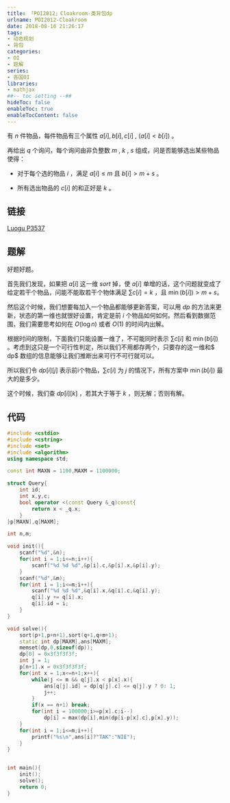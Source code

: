 ```yaml
---
title: 「POI2012」Cloakroom-类背包dp
urlname: POI2012-Cloakroom
date: 2018-08-16 21:26:17
tags:
- 动态规划
- 背包
categories: 
- OI
- 题解
series:
- 各国OI
libraries:
- mathjax 
##-- toc setting --##
hideToc: false
enableToc: true
enableTocContent: false
---
```


有 $n$ 件物品，每件物品有三个属性 $a[i], b[i], c[i]$ , $(a[i] < b[i])$ 。

再给出 $q$ 个询问，每个询问由非负整数 $m$ , $k$ , $s$ 组成，问是否能够选出某些物品使得：

+ 对于每个选的物品 $i$ ，满足 $a[i] \leq m$ 且 $b[i]>m+s$ 。

+ 所有选出物品的 $c[i]$ 的和正好是 $k$ 。

<!--more-->

## 链接

[Luogu P3537](https://www.luogu.org/problemnew/show/P3537)

## 题解

好题好题。

首先我们发现，如果把 $a[i]$ 这一维 $sort$ 掉，使 $a[i]$ 单增的话，这个问题就变成了给定若干个物品，问能不能取若干个物体满足 $\sum c[i] = k$ ，且 $\min(b[i]) > m + s$。

然后这个时候，我们想要每加入一个物品都能够更新答案，可以用 $dp$ 的方法来更新，状态的第一维也就很好设置，肯定是前 $i$ 个物品如何如何。然后看到数据范围，我们需要思考如何在 $O(\log n)$ 或者 $O(1)$ 的时间内出解。

根据时间的限制，下面我们只能设置一维了，不可能同时表示 $\sum c[i]$ 和 $\min(b[i])$ 。考虑到这只是一个可行性判定，所以我们不用都存两个，只要存的这一维和$ dp$ 数组的信息能够让我们推断出来可行不可行就可以。

所以我们令 $dp[i][j]$ 表示前i个物品，$\sum c[i]$ 为 $j$ 的情况下，所有方案中 $\min(b[i])$ 最大的是多少。

这个时候，我们查 $dp[i][k]$ ，若其大于等于 $k$ ，则无解；否则有解。

## 代码


```cpp
#include <cstdio>
#include <cstring>
#include <set>
#include <algorithm>
using namespace std;

const int MAXN = 1100,MAXM = 1100000;

struct Query{
    int id;
    int x,y,c;
    bool operator <(const Query &_q)const{
        return x < _q.x;
    }
}p[MAXN],q[MAXM];

int n,m;

void init(){
    scanf("%d",&n);
    for(int i = 1;i<=n;i++){
        scanf("%d %d %d",&p[i].c,&p[i].x,&p[i].y);
    }
    scanf("%d",&m);
    for(int i = 1;i<=m;i++){
        scanf("%d %d %d",&q[i].x,&q[i].c,&q[i].y);
        q[i].y += q[i].x;
        q[i].id = i;
    }
}

void solve(){
    sort(p+1,p+n+1),sort(q+1,q+m+1);
    static int dp[MAXM],ans[MAXM];
    memset(dp,0,sizeof(dp));
    dp[0] = 0x3f3f3f3f;
    int j = 1;
    p[n+1].x = 0x3f3f3f3f;
    for(int x = 1;x<=n+1;x++){
        while(j <= m && q[j].x < p[x].x){
            ans[q[j].id] = dp[q[j].c] <= q[j].y ? 0: 1;
            j++;
        }
        if(x == n+1) break;
        for(int i = 100000;i>=p[x].c;i--)
            dp[i] = max(dp[i],min(dp[i-p[x].c],p[x].y));
    }
    for(int i = 1;i<=m;i++){
        printf("%s\n",ans[i]?"TAK":"NIE");
    }
}


int main(){
    init();
    solve();
    return 0;
}
```

